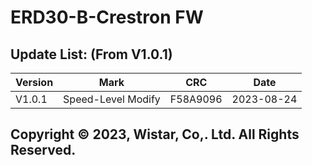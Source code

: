 # ERD30-B-Crestron FW
 ##  Update List: (From V1.0.1)
|Version|Mark|CRC|Date|
|-|-|-|-|
|V1.0.1|Speed-Level Modify|F58A9096|2023-08-24|
 ##  Copyright © 2023, Wistar, Co,. Ltd. All Rights Reserved.
